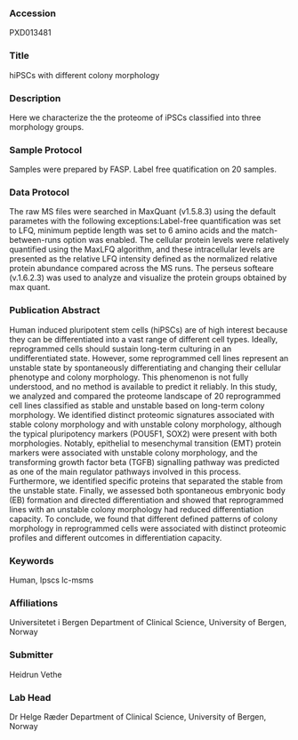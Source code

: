 ### Accession
PXD013481

### Title
hiPSCs with different colony morphology

### Description
Here we characterize the the proteome of iPSCs classified into three morphology groups.

### Sample Protocol
Samples were prepared by FASP. Label free quatification on 20 samples.

### Data Protocol
The raw MS files were searched in MaxQuant (v1.5.8.3) using the default parametes with the following exceptions:Label-free quantification was set to LFQ, minimum peptide length was set to 6 amino acids and the match-between-runs option was enabled. The cellular protein levels were relatively quantified using the MaxLFQ algorithm, and these intracellular levels are presented as the relative LFQ intensity defined as the normalized relative protein abundance compared across the MS runs. The perseus softeare (v.1.6.2.3) was used to analyze and visualize the protein groups obtained by max quant.

### Publication Abstract
Human induced pluripotent stem cells (hiPSCs) are of high interest because they can be differentiated into a vast range of different cell types. Ideally, reprogrammed cells should sustain long-term culturing in an undifferentiated state. However, some reprogrammed cell lines represent an unstable state by spontaneously differentiating and changing their cellular phenotype and colony morphology. This phenomenon is not fully understood, and no method is available to predict it reliably. In this study, we analyzed and compared the proteome landscape of 20 reprogrammed cell lines classified as stable and unstable based on long-term colony morphology. We identified distinct proteomic signatures associated with stable colony morphology and with unstable colony morphology, although the typical pluripotency markers (POU5F1, SOX2) were present with both morphologies. Notably, epithelial to mesenchymal transition (EMT) protein markers were associated with unstable colony morphology, and the transforming growth factor beta (TGFB) signalling pathway was predicted as one of the main regulator pathways involved in this process. Furthermore, we identified specific proteins that separated the stable from the unstable state. Finally, we assessed both spontaneous embryonic body (EB) formation and directed differentiation and showed that reprogrammed lines with an unstable colony morphology had reduced differentiation capacity. To conclude, we found that different defined patterns of colony morphology in reprogrammed cells were associated with distinct proteomic profiles and different outcomes in differentiation capacity.

### Keywords
Human, Ipscs lc-msms

### Affiliations
Universitetet i Bergen
Department of Clinical Science, University of Bergen, Norway

### Submitter
Heidrun Vethe

### Lab Head
Dr Helge Ræder
Department of Clinical Science, University of Bergen, Norway


